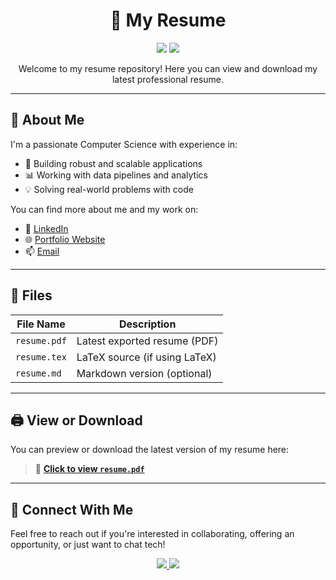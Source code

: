 <h1 align="center">📄 My Resume</h1>

<p align="center">
  <img src="https://img.shields.io/badge/Resume-PDF-blue.svg?style=flat&logo=adobeacrobatreader&logoColor=white" />
  <img src="https://img.shields.io/badge/Made%20with-LaTeX-008080.svg?style=flat&logo=latex&logoColor=white" />
</p>

<p align="center">
  Welcome to my resume repository! Here you can view and download my latest professional resume.
</p>

---

## 🧠 About Me

I'm a passionate Computer Science with experience in:

- 🔧 Building robust and scalable applications
- 📊 Working with data pipelines and analytics
- 💡 Solving real-world problems with code

You can find more about me and my work on:

- 🔗 [LinkedIn](https://www.linkedin.com/in/chimankarparag/)
- 🌐 [Portfolio Website](https://your-website.com) 
- 📫 [Email](mailto:chimankarparag@gmail.com)

---

## 📁 Files

| File Name     | Description                    |
|---------------|--------------------------------|
| `resume.pdf`  | Latest exported resume (PDF)   |
| `resume.tex`  | LaTeX source (if using LaTeX)  |
| `resume.md`   | Markdown version (optional)    |

---

## 🖨️ View or Download

You can preview or download the latest version of my resume here:

> 📄 [**Click to view `resume.pdf`**](./resume.pdf)

---

## 🤝 Connect With Me

Feel free to reach out if you're interested in collaborating, offering an opportunity, or just want to chat tech!

<p align="center">
  <a href="https://www.linkedin.com/in/yourusername/">
    <img src="https://img.shields.io/badge/LinkedIn-0077B5?style=flat-square&logo=linkedin&logoColor=white" />
  </a>
  <a href="mailto:your@email.com">
    <img src="https://img.shields.io/badge/Email-D14836?style=flat-square&logo=gmail&logoColor=white" />
  </a>
</p>

